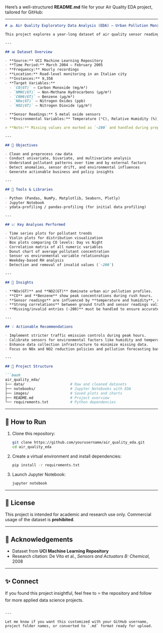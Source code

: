 Here’s a well-structured **README.md** file for your Air Quality EDA project, tailored for GitHub:

---

````markdown
# 🌫️ Air Quality Exploratory Data Analysis (EDA) – Urban Pollution Monitoring

This project explores a year-long dataset of air quality sensor readings collected in a heavily polluted urban environment in Italy. Using various data visualization and statistical techniques, the analysis uncovers patterns, relationships, and actionable insights related to atmospheric pollutants, environmental conditions, and sensor behavior.

---

## 📊 Dataset Overview

- **Source:** UCI Machine Learning Repository  
- **Time Period:** March 2004 – February 2005  
- **Frequency:** Hourly recordings  
- **Location:** Road-level monitoring in an Italian city  
- **Instances:** 9,358  
- **Target Variables:**
  - `CO(GT)` – Carbon Monoxide (mg/m³)
  - `NMHC(GT)` – Non-Methane Hydrocarbons (µg/m³)
  - `C6H6(GT)` – Benzene (µg/m³)
  - `NOx(GT)` – Nitrogen Oxides (ppb)
  - `NO2(GT)` – Nitrogen Dioxide (µg/m³)

- **Sensor Readings:** 5 metal oxide sensors
- **Environmental Variables:** Temperature (°C), Relative Humidity (%), Absolute Humidity

> **Note:** Missing values are marked as `-200` and handled during preprocessing.

---

## 📌 Objectives

- Clean and preprocess raw data  
- Conduct univariate, bivariate, and multivariate analysis  
- Understand pollutant patterns over time and by external factors  
- Detect anomalies, sensor drift, and environmental influences  
- Generate actionable business and policy insights

---

## 🔧 Tools & Libraries

- Python (Pandas, NumPy, Matplotlib, Seaborn, Plotly)
- Jupyter Notebook
- ydata-profiling / pandas-profiling (for initial data profiling)

---

## 📈 Key Analyses Performed

- Time series plots for pollutant trends  
- Violin plots for distribution visualization  
- Box plots comparing CO levels: Day vs Night  
- Correlation matrix of all numeric variables  
- Donut chart of average pollutant concentration  
- Sensor vs environmental variable relationships  
- Weekday-based RH analysis  
- Detection and removal of invalid values (`-200`)

---

## 📌 Insights

- **NOx(GT)** and **NO2(GT)** dominate urban air pollution profiles.
- **CO** and **Benzene** show peak concentrations during rush hours.
- **Sensor readings** are influenced by **temperature and humidity**, requiring calibration.
- **Strong correlations** between ground truth and sensor readings validate their reliability.
- **Missing/invalid entries (-200)** must be handled to ensure accurate modeling.

---

## 💡 Actionable Recommendations

- Implement stricter traffic emission controls during peak hours.
- Calibrate sensors for environmental factors like humidity and temperature.
- Enhance data collection infrastructure to minimize missing data.
- Focus on NOx and NO2 reduction policies and pollution forecasting based on climate patterns.

---

## 📁 Project Structure

```bash
air_quality_eda/
├── data/                     # Raw and cleaned datasets
├── notebooks/                # Jupyter Notebooks with EDA
├── images/                   # Saved plots and charts
├── README.md                 # Project overview
└── requirements.txt          # Python dependencies
````

---

## 🧪 How to Run

1. Clone this repository:

   ```bash
   git clone https://github.com/yourusername/air_quality_eda.git
   cd air_quality_eda
   ```

2. Create a virtual environment and install dependencies:

   ```bash
   pip install -r requirements.txt
   ```

3. Launch Jupyter Notebook:

   ```bash
   jupyter notebook
   ```

---

## 📜 License

This project is intended for academic and research use only. Commercial usage of the dataset is **prohibited**.

---

## 🤝 Acknowledgements

* Dataset from **UCI Machine Learning Repository**
* Research citation: De Vito et al., *Sensors and Actuators B: Chemical*, 2008

---

## ✨ Connect

If you found this project insightful, feel free to ⭐️ the repository and follow for more applied data science projects.

```

---

Let me know if you want this customized with your GitHub username, project folder names, or converted to `.md` format ready for upload.
```
